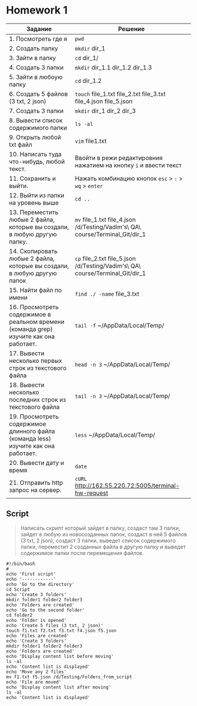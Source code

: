 # Homework 1

| Задание | Решение |
|---------|---------|
|1. Посмотреть где я | `pwd`|
|2. Создать папку | `mkdir` dir_1|
|3. Зайти в папку | `cd` dir_1/|
|4. Создать 3 папки|`mkdir` dir_1.1 dir_1.2 dir_1.3|
|5. Зайти в любоую папку|`cd` dir_1.2|
|6. Создать 5 файлов (3 txt, 2 json)|`touch` file_1.txt file_2.txt file_3.txt file_4.json file_5.json|
|7. Создать 3 папки|`mkdir` dir_1 dir_2 dir_3|
|8. Вывести список содержимого папки|`ls -al`|
|9. Открыть любой txt файл|`vim` file1.txt |
|10. Написать туда что-нибудь, любой текст.| Ввойти в режи редактировния нажатием на кнопку `i` и ввести текст|
|11. Сохранить и выйти.| Нажать комбинацию кнопок `esc` > `:` > `wq` > `enter`|
|12. Выйти из папки на уровень выше|`cd ..`|
|13. Переместить любые 2 файла, которые вы создали, в любую другую папку.|`mv` file_1.txt file_4.json /d/Testing/Vadim\'s\ QA\ course/Terminal_Git/dir_1|
|14. Скопировать любые 2 файла, которые вы создали, в любую другую папок|`cp` file_2.txt file_5.json /d/Testing/Vadim\'s\ QA\ course/Terminal_Git/dir_1|
|15. Найти файл по имени|`find ./ -name` file_3.txt|
|16. Просмотреть содержимое в реальном времени (команда grep) изучите как она работает.|`tail -f` ~/AppData/Local/Temp/|
|17. Вывести несколько первых строк из текстового файла|`head -n 3` ~/AppData/Local/Temp/|
|18. Вывести несколько последних строк из текстового файла|`tail -n 3` ~/AppData/Local/Temp/|
|19. Просмотреть содержимое длинного файла (команда less) изучите как она работает.|`less` ~/AppData/Local/Temp/|
|20. Вывести дату и время|`date`|
|21. Отправить http запрос на сервер.|`cURL` http://162.55.220.72:5005/terminal-hw-request|

## Script

 > Написать скрипт который зайдет в папку, создаст там 3 папки, зайдет в любую из новосозданных папок, создаст в ней 5 файлов (3 txt, 2 json), создаст 3 папки, выведет список содержимого папки, переместит 2 созданных файла в другую папку и выведет содержимое папки после перемещения файлов.

    #!/bin/bash  
    #  
    echo 'First script'
    echo '------------'
    echo 'Go to the directory'
    cd Script
    echo 'Create 3 folders'
    mkdir folder1 folder2 folder3
    echo 'Folders are created'
    echo 'Go to the second folder'
    cd folder2
    echo 'Folder is opened'
    echo 'Create 5 files (3 txt, 2 json)'
    touch f1.txt f2.txt f3.txt f4.json f5.json
    echo 'Files are created'
    echo 'Create 3 folders'
    mkdir folder1 folder2 folder3
    echo 'Folders are created'
    echo 'Display content list before moving'
    ls -al
    echo 'Content list is displayed'
    echo 'Move any 2 files'
    mv f1.txt f5.json /d/Testing/Folders_from_script
    echo 'File are moved'
    echo 'Display content list after moving'
    ls -al
    echo 'Content list is displayed'
